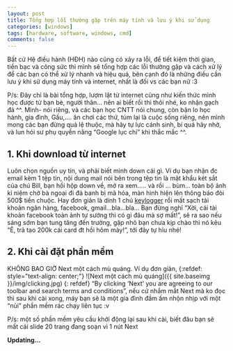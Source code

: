 ```yaml
---
layout: post
title: Tổng hợp lỗi thường gặp trên máy tính và lưu ý khi sử dụng
categories: [windows]
tags: [hardware, software, windows, cmd]
comments: false
---
```


Bất cứ Hệ điều hành (HĐH) nào cũng có xảy ra lỗi, để tiết kiệm thời gian, tiền bạc và công sức thì mình sẽ tổng hợp các lỗi thường gặp và cách xử lý để các bạn có thể xử lý nhanh và hiệu quả, bên cạnh đó là những điều cần lưu ý khi sử dụng máy tính và internet, nhất là đối vs các bạn nữ :3

P/s: Đây chỉ là bài tổng hợp, lượm lặt từ internet cũng như kiến thức mình học được từ bạn bè, người thân… nên ai biết rồi thì thôi nhé, ko nhận gạch đá ^^. Mình- nói riêng, và các bạn học CNTT nói chung, còn bận lo học hành, gia đình, Gấu,…. ăn chơi các thứ, túm lại là cuộc sống riêng, nên mình mong các bạn đừng quá lệ thuộc, mà hãy tự lực cánh sinh, bí quá hãy nhờ, và lun hỏi sư phụ quyền năng “Google lục chỉ” khi thắc mắc ^^.

## 1.	Khi download từ internet

Luôn chọn nguồn uy tín, và phải biết mình down cái gì. Ví dụ bạn nhận đc email kèm 1 tệp tin, nội dung mail nói bên trong tệp tin là mật khẩu két sắt của chú Bill, bạn hồi hộp down về, mở ra xem….. và rồi … bùm… toàn bộ ảnh kỉ niệm chở bà ngoại đi đá banh bị mã hóa, màn hình hiện lên thông báo đòi 500$ tiền chuộc.
Hay đơn giản là dính 1 chú [keylogger](https://vi.wikipedia.org/wiki/Keylogger) rồi mất sạch tài khoản ngân hàng, facebook, gmail…bla…bla… Bạn đừng nghĩ “Xời, cái tài khoản facebook toàn ảnh tự sướng thì có gì đâu mà sợ mất!”, sẽ ra sao nếu sáng sớm bạn tung tăng đến trường, gặp nhỏ bạn chưa kịp chào thì nó kêu “Ê, trả tao 200k cái card đt hồi hôm mày!”, tới đây tự hỉu nhé!

## 2.	Khi cài đặt phần mềm

KHÔNG BAO GIỜ Next một cách mù quáng. Ví dụ đơn giản,
{:refdef: style="text-align: center;"}
![Next một cách mù quáng]({{ site.baseimg }}/img/clicking.jpg)
{: refdef}
“By clicking ‘Next’ you are agreeing to our toolbar and search terms and conditions”,  nếu cứ nhắm mắt Next mà ko đọc thì sau khi cài xong, máy bạn sẽ là một gia đình đầm ấm nhộn nhịp với một “nùi” phần mềm rác chạy liên tục :v

P/s: một số phần mềm yêu cầu khởi động lại sau khi cài, biết đâu bạn sẽ mất cái slide 20 trang đang soạn vì 1 nút Next


**Updating...**